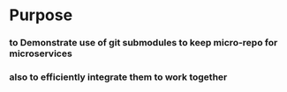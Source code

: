 # Purpose
### to Demonstrate use of git submodules to keep micro-repo for microservices
### also to efficiently integrate them to work together 